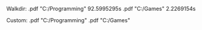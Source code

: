 Walkdir:
.pdf "C:/Programming" 92.5995295s
.pdf "C:/Games" 2.2269154s

Custom:
.pdf "C:/Programming" 
.pdf "C:/Games" 
